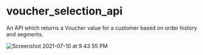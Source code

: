 # voucher_selection_api
An API which returns a Voucher value for a customer based on order history and segments.

![Screenshot 2021-07-10 at 9 43 55 PM](https://user-images.githubusercontent.com/9393761/125169504-26776600-e1c8-11eb-8bf1-626a07631d78.png)
